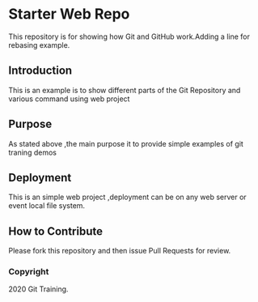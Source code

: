 # Starter Web Repo

This repository is for showing how Git and GitHub work.Adding a line for rebasing example.

## Introduction
This is an example is to show different parts of the Git Repository and various command using web project

## Purpose

As stated above ,the main purpose it to provide simple examples of git traning demos

## Deployment
This is an simple web project ,deployment can be on any web server or event local file system.

## How to Contribute

Please fork this repository and then issue Pull Requests for review.

### Copyright

2020 Git Training.